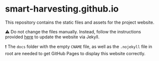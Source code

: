# smart-harvesting.github.io

This repository contains the static files and assets for the project website.

:warning: Do not change the files manually. Instead, follow the instructions provided [here](https://github.com/Smart-Harvesting/website/blob/master/README.md) to update the website via Jekyll.

:heavy_exclamation_mark: The `docs` folder with the empty `CNAME` file, as well as the `.nojekyll` file in root are needed to get GitHub Pages to display this website correctly.
